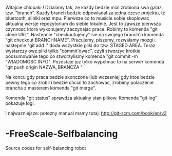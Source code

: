 Witajcie chlopaki !
Dzialamy tak, ze kazdy bedzie mial zrobiona swa galaz, tzw. "branch".
Kazdy branch bedzie odpowiadal za jedna czesc projektu, tj: bluetooth, silniki
oraz mpu.
Pierwsze co to musicie sobie skopiowac aktualna wersje repozytorium do siebie lokalnie.
Jest to zawsze pierwsza czynnosc ktora wykonujemy zaczynajac prace.
Robimy to komenda "git clone URL".
Nastepnie "checkoutujemy" sie na swojego branch'a komenda "git checkout BRANCHNAME".
Pracujemy, piszemy, rozwalamy mozgi i nastepnie "git add ." doda wszystkie pliki
do tzw. STAGED AREA. Teraz wystarczy owe pliki tylko "commit'owac", czyli stworzyc
krotkie podsumowanie tego co stworzylismy komenda "git commit -m "WIADOMOSC INFO".
Pozostaje juz tylko wypchnac to na serwer komenda "git push origin NAZWA_BRANCZA ".

Na koncu gdy praca bedzie skonczona (lub wczesniej gdy ktos bedzie pewny tego co zrobil i bedzie chcial to zachowac, zrobimy polaczenie brancha z masterem komenda "git merge".

Komenda "git status" sprawdza aktualny stan plikow.
Komenda "git log" pokazuje logi.


I najwazniejsze: potezny manual mamy tutaj: 
http://git-scm.com/book/en/v2

# -FreeScale-Selfbalancing
Source codes for self-balancing robot
